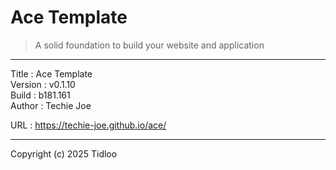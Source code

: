 # Ace Template
> A solid foundation to build your website and application
---

Title    : Ace Template  
Version  : v0.1.10  
Build    : b181.161  
Author   : Techie Joe  

URL      : https://techie-joe.github.io/ace/  

---

Copyright (c) 2025 Tidloo